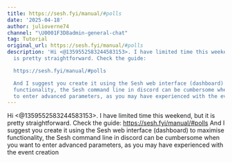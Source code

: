 ```yaml
---
title: https://sesh.fyi/manual/#polls
date: '2025-04-18'
author: julioverne74
channel: "\U0001F3D8admin-general-chat"
tag: Tutorial
original_url: https://sesh.fyi/manual/#polls
description: 'Hi <@1359552583244583153>. I have limited time this weekend, but it
  is pretty straightforward. Check the guide:

  https://sesh.fyi/manual/#polls

  And I suggest you create it using the Sesh web interface (dashboard) to maximise
  functionality, the Sesh command line in discord can be cumbersome when you want
  to enter advanced parameters, as you may have experienced with the event creation'
---
```


Hi <@1359552583244583153>. I have limited time this weekend, but it is pretty straightforward. Check the guide:
https://sesh.fyi/manual/#polls
And I suggest you create it using the Sesh web interface (dashboard) to maximise functionality, the Sesh command line in discord can be cumbersome when you want to enter advanced parameters, as you may have experienced with the event creation